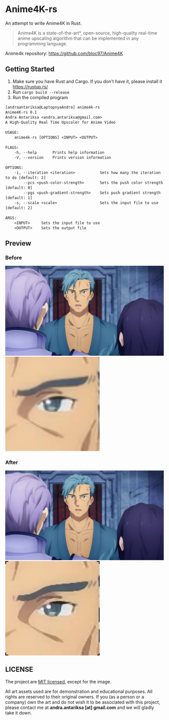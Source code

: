 # Anime4K-rs

An attempt to write Anime4K in Rust.

> Anime4K is a state-of-the-art*, open-source, high-quality real-time anime upscaling algorithm that can be implemented in any programming language.

Anime4k repository: https://github.com/bloc97/Anime4K

## Getting Started

1. Make sure you have Rust and Cargo. If you don't have it, please install it https://rustup.rs/
2. Run `cargo build --release`
3. Run the compiled program

```
[andraantariksa@LaptopnyaAndra] anime4k-rs
Anime4K-rs 0.1
Andra Antariksa <andra.antariksa@gmail.com>
A High-Quality Real Time Upscaler for Anime Video

USAGE:
    anime4k-rs [OPTIONS] <INPUT> <OUTPUT>

FLAGS:
    -h, --help       Prints help information
    -V, --version    Prints version information

OPTIONS:
    -i, --iteration <iteration>           Sets how many the iteration to do [default: 2]
        --pcs <push-color-strength>       Sets the push color strength [default: 0]
        --pgs <push-gradient-strength>    Sets push gradient strength [default: 1]
    -s, --scale <scale>                   Sets the input file to use [default: 2]

ARGS:
    <INPUT>     Sets the input file to use
    <OUTPUT>    Sets the output file
```

## Preview

### Before

![Bercouli before](assets/in.png)
<img alt="Bercouli eye before" src="assets/eye-in.png" width="300" height="300" />

### After

![Bercouli after](assets/out.png)
<img alt="Bercouli eye after" src="assets/eye-out.png" width="300" height="300" />

## LICENSE

The project are [MIT licensed](LICENSE), except for the image.

All art assets used are for demonstration and educational purposes. All rights are reserved to their original owners. If you (as a person or a company) own the art and do not wish it to be associated with this project, please contact me at **andra.antariksa [at] gmail.com** and we will gladly take it down.